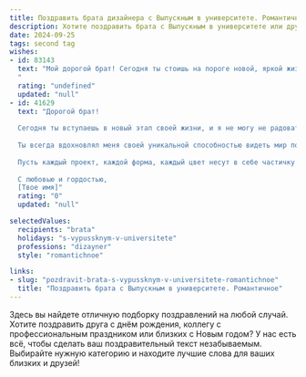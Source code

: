 ```yaml
---
title: Поздравить брата дизайнера с Выпускным в университете. Романтичное
description: Хотите поздравить брата с Выпускным в университете или другим праздником? Наш ИИ создаст незабываемое поздравление, а вы обязательно выделитесь среди других.  
date: 2024-09-25
tags: second tag
wishes:
- id: 83143
  text: "Мой дорогой брат! Сегодня ты стоишь на пороге новой, яркой жизни, расправив крылья своей дизайнерской души.  Выпускной – это не точка, а лишь восхитительная запятая в твоей невероятной истории.  Пусть твой талант, подобно солнцу, озаряет мир красотой и вдохновением, а каждый новый проект становится шедевром, рожденным из твоей безграничной фантазии.  Я бесконечно горжусь тобой и желаю тебе океан счастья, любви и творческих успехов!
  "
  rating: "undefined"
  updated: "null"
- id: 41629
  text: "Дорогой брат!
  
  Сегодня ты вступаешь в новый этап своей жизни, и я не могу не радоваться за тебя! Поздравляю с успешным завершением учебы и получением диплома дизайнера! Это достижение — результат твоих упорных трудов, креативности и неугасимой страсти к искусству.
  
  Ты всегда вдохновлял меня своей уникальной способностью видеть мир по-новому, создавать красоту из обыденного. Теперь, с дипломом в руках, у тебя есть все возможности для того, чтобы воплотить свои самые смелые мечты и идеи.
  
  Пусть каждый проект, каждой форма, каждый цвет несут в себе частичку твоей души и делали мир вокруг ярче и красивее. Желаю тебе уверенности, смелости и романтики в каждом начинании. Пусть каждый новый день будет полон вдохновения, а каждое мгновение — счастья.
  
  С любовью и гордостью,
  [Твое имя]"
  rating: "0"
  updated: "null"

selectedValues:
  recipients: "brata"
  holidays: "s-vypussknym-v-universitete"
  professions: "dizayner"
  style: "romantichnoe"

links:
- slug: "pozdravit-brata-s-vypussknym-v-universitete-romantichnoe"
  title: "Поздравить брата с Выпускным в университете. Романтичное"
---
```


Здесь вы найдете отличную подборку поздравлений на любой случай. 
Хотите поздравить друга с днём рождения, коллегу с профессиональным праздником или близких с Новым годом? У нас есть всё, чтобы сделать ваш поздравительный текст незабываемым. Выбирайте нужную категорию и находите лучшие слова для ваших близких и друзей!
